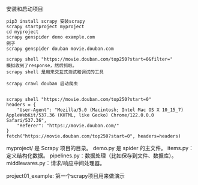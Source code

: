 
安装和启动项目
```
pip3 install scrapy 安装scrapy
scrapy startproject myproject
cd myproject
scrapy genspider demo example.com
例子 
scrapy genspider douban movie.douban.com

scrapy shell "https://movie.douban.com/top250?start=0&filter="
模拟收到了response，然后抓取。
scrapy shell 是用来交互式测试和调试的工具

scrapy crawl douban 启动爬虫


scrapy shell "https://movie.douban.com/top250?start=0"
headers = {
    "User-Agent": "Mozilla/5.0 (Macintosh; Intel Mac OS X 10_15_7) AppleWebKit/537.36 (KHTML, like Gecko) Chrome/122.0.0.0 Safari/537.36",
    "Referer": "https://movie.douban.com/"
}
fetch("https://movie.douban.com/top250?start=0", headers=headers)
```
myproject/ 是 Scrapy 项目的目录。
demo.py 是 spider 的主文件。
items.py：定义结构化数据。
pipelines.py：数据处理（比如保存到文件、数据库）。
middlewares.py：请求/响应中间处理器。


project01_example: 第一个scrapy项目用来做演示
